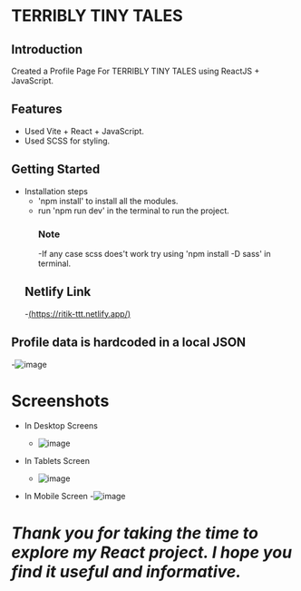 # TERRIBLY TINY TALES

## Introduction

Created a Profile Page For TERRIBLY TINY TALES using ReactJS + JavaScript.

## Features
- Used Vite + React + JavaScript.
- Used SCSS for styling.

## Getting Started

- Installation steps
    - 'npm install' to install all the modules.
    - run 'npm run dev' in the terminal to run the project.
      ### Note
        -If any case scss does't work try using 'npm install -D sass' in terminal.
  ## Netlify Link
  -[(https://ritik-ttt.netlify.app/)](https://ritik-ttt.netlify.app/)
## Profile data is hardcoded in a local JSON
  -![image](https://github.com/Ritik1431/TTT/assets/94741846/e9063f5d-d4c8-452e-a185-a7df93ea15c8)

# Screenshots
  - In Desktop Screens
    
     - ![image](https://github.com/Ritik1431/TTT/assets/94741846/3bd47509-563b-468f-8389-29f468956665)

  - In Tablets Screen
     - ![image](https://github.com/Ritik1431/TTT/assets/94741846/65579484-76e8-451a-97cc-45a7f9c77847)

  - In Mobile Screen
      -![image](https://github.com/Ritik1431/TTT/assets/94741846/213aa07b-20c0-4023-88ef-75b74c38aac2)

# ***Thank you for taking the time to explore my React project. I hope you find it useful and informative.***
